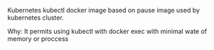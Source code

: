Kubernetes kubectl docker image based on pause image used by kubernetes cluster.

Why: It permits using kubectl with docker exec with minimal wate of memory or proccess


